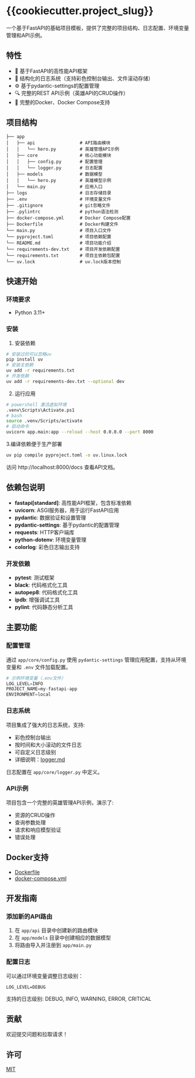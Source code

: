 # {{cookiecutter.project_slug}}

一个基于FastAPI的基础项目模板，提供了完整的项目结构、日志配置、环境变量管理和API示例。

## 特性

- 🚀 基于FastAPI的高性能API框架
- 📝 结构化的日志系统（支持彩色控制台输出、文件滚动存储）
- ⚙️ 基于pydantic-settings的配置管理
- 🔍 完整的REST API示例（英雄API的CRUD操作）
- 🐳 完整的Docker、Docker Compose支持

## 项目结构

```
├── app
│   ├── api                 # API路由模块
│   │   └── hero.py         # 英雄管理API示例
│   ├── core                # 核心功能模块
│   │   ├── config.py       # 配置管理
│   │   └── logger.py       # 日志配置
│   ├── models              # 数据模型
│   │   └── hero.py         # 英雄模型示例
│   └── main.py             # 应用入口
├── logs                    # 日志存储目录
├── .env                    # 环境变量文件
├── .gitignore              # git忽略文件
├── .pylintrc               # python语法检测
├── docker-compose.yml      # Docker Compose配置
├── Dockerfile              # Docker构建文件
└── main.py                 # 项目入口文件
└── pyproject.toml          # 项目依赖配置
└── README.md               # 项目功能介绍
└── requirements-dev.txt    # 项目开发依赖配置
└── requirements.txt        # 项目主依赖包配置
└── uv.lock                 # uv.lock版本控制
```

## 快速开始

### 环境要求

- Python 3.11+

### 安装

1. 安装依赖

```bash
# 安装过的可以忽略uv
pip install uv
# 安装主依赖
uv add -r requirements.txt
# 开发依赖
uv add -r requirements-dev.txt --optional dev
```

2. 运行应用

```bash
# powershell 激活虚拟环境
.venv\Scripts\Activate.ps1
# bash
source .venv/Scripts/activate
# 启动命令
uvicorn app.main:app --reload --host 0.0.0.0 --port 8000
```

3.编译依赖便于生产部署

```bash
uv pip compile pyproject.toml -o uv.linux.lock
```



访问 http://localhost:8000/docs 查看API文档。


## 依赖包说明

- **fastapi[standard]**: 高性能API框架，包含标准依赖
- **uvicorn**: ASGI服务器，用于运行FastAPI应用
- **pydantic**: 数据验证和设置管理
- **pydantic-settings**: 基于pydantic的配置管理
- **requests**: HTTP客户端库
- **python-dotenv**: 环境变量管理
- **colorlog**: 彩色日志输出支持

### 开发依赖

- **pytest**: 测试框架
- **black**: 代码格式化工具
- **autopep8**: 代码格式化工具
- **ipdb**: 增强调试工具
- **pylint**: 代码静态分析工具

## 主要功能

### 配置管理

通过 `app/core/config.py` 使用 `pydantic-settings` 管理应用配置，支持从环境变量和 `.env` 文件加载配置。

```python
# 示例环境变量（.env文件）
LOG_LEVEL=INFO
PROJECT_NAME=my-fastapi-app
ENVIRONMENT=local
```

### 日志系统

项目集成了强大的日志系统，支持:

- 彩色控制台输出
- 按时间和大小滚动的文件日志
- 可自定义日志级别
- 详细说明：[logger.md](./docs/logger.md)

日志配置在 `app/core/logger.py` 中定义。

### API示例

项目包含一个完整的英雄管理API示例，演示了:

- 资源的CRUD操作
- 查询参数处理
- 请求和响应模型验证
- 错误处理

## Docker支持

* [Dockerfile](./Dockerfile)
* [docker-compose.yml](./docker-compose.yml)

## 开发指南

### 添加新的API路由

1. 在 `app/api` 目录中创建新的路由模块
2. 在 `app/models` 目录中创建相应的数据模型
3. 将路由导入并注册到 `app/main.py`

### 配置日志

可以通过环境变量调整日志级别：

```
LOG_LEVEL=DEBUG
```

支持的日志级别: DEBUG, INFO, WARNING, ERROR, CRITICAL

## 贡献

欢迎提交问题和拉取请求！

## 许可

[MIT](LICENSE)
